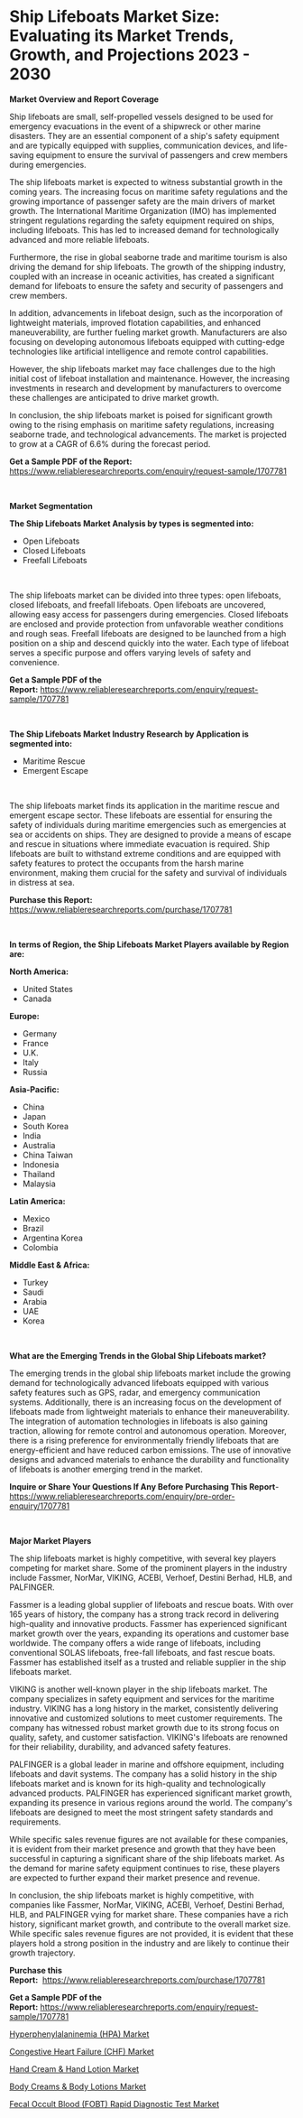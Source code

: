<p><h1>Ship Lifeboats Market Size: Evaluating its Market Trends, Growth, and Projections 2023 - 2030</h1></p><p><strong>Market Overview and Report Coverage</strong></p>
<p><p>Ship lifeboats are small, self-propelled vessels designed to be used for emergency evacuations in the event of a shipwreck or other marine disasters. They are an essential component of a ship's safety equipment and are typically equipped with supplies, communication devices, and life-saving equipment to ensure the survival of passengers and crew members during emergencies.</p><p>The ship lifeboats market is expected to witness substantial growth in the coming years. The increasing focus on maritime safety regulations and the growing importance of passenger safety are the main drivers of market growth. The International Maritime Organization (IMO) has implemented stringent regulations regarding the safety equipment required on ships, including lifeboats. This has led to increased demand for technologically advanced and more reliable lifeboats.</p><p>Furthermore, the rise in global seaborne trade and maritime tourism is also driving the demand for ship lifeboats. The growth of the shipping industry, coupled with an increase in oceanic activities, has created a significant demand for lifeboats to ensure the safety and security of passengers and crew members.</p><p>In addition, advancements in lifeboat design, such as the incorporation of lightweight materials, improved flotation capabilities, and enhanced maneuverability, are further fueling market growth. Manufacturers are also focusing on developing autonomous lifeboats equipped with cutting-edge technologies like artificial intelligence and remote control capabilities.</p><p>However, the ship lifeboats market may face challenges due to the high initial cost of lifeboat installation and maintenance. However, the increasing investments in research and development by manufacturers to overcome these challenges are anticipated to drive market growth.</p><p>In conclusion, the ship lifeboats market is poised for significant growth owing to the rising emphasis on maritime safety regulations, increasing seaborne trade, and technological advancements. The market is projected to grow at a CAGR of 6.6% during the forecast period.</p></p>
<p><strong>Get a Sample PDF of the Report:</strong> <a href="https://www.reliableresearchreports.com/enquiry/request-sample/1707781">https://www.reliableresearchreports.com/enquiry/request-sample/1707781</a></p>
<p>&nbsp;</p>
<p><strong>Market Segmentation</strong></p>
<p><strong>The Ship Lifeboats Market Analysis by types is segmented into:</strong></p>
<p><ul><li>Open Lifeboats</li><li>Closed Lifeboats</li><li>Freefall Lifeboats</li></ul></p>
<p>&nbsp;</p>
<p><p>The ship lifeboats market can be divided into three types: open lifeboats, closed lifeboats, and freefall lifeboats. Open lifeboats are uncovered, allowing easy access for passengers during emergencies. Closed lifeboats are enclosed and provide protection from unfavorable weather conditions and rough seas. Freefall lifeboats are designed to be launched from a high position on a ship and descend quickly into the water. Each type of lifeboat serves a specific purpose and offers varying levels of safety and convenience.</p></p>
<p><strong>Get a Sample PDF of the Report:</strong>&nbsp;<a href="https://www.reliableresearchreports.com/enquiry/request-sample/1707781">https://www.reliableresearchreports.com/enquiry/request-sample/1707781</a></p>
<p>&nbsp;</p>
<p><strong>The Ship Lifeboats Market Industry Research by Application is segmented into:</strong></p>
<p><ul><li>Maritime Rescue</li><li>Emergent Escape</li></ul></p>
<p>&nbsp;</p>
<p><p>The ship lifeboats market finds its application in the maritime rescue and emergent escape sector. These lifeboats are essential for ensuring the safety of individuals during maritime emergencies such as emergencies at sea or accidents on ships. They are designed to provide a means of escape and rescue in situations where immediate evacuation is required. Ship lifeboats are built to withstand extreme conditions and are equipped with safety features to protect the occupants from the harsh marine environment, making them crucial for the safety and survival of individuals in distress at sea.</p></p>
<p><strong>Purchase this Report:</strong>&nbsp; <a href="https://www.reliableresearchreports.com/purchase/1707781">https://www.reliableresearchreports.com/purchase/1707781</a></p>
<p>&nbsp;</p>
<p><strong>In terms of Region, the Ship Lifeboats Market Players available by Region are:</strong></p>
<p>
    <p> <strong> North America: </strong>
        <ul>
            <li>United States</li>
            <li>Canada</li>
        </ul>
        </p> 
    <p> <strong> Europe: </strong>
        <ul>
            <li>Germany</li>
            <li>France</li>
            <li>U.K.</li>
            <li>Italy</li>
            <li>Russia</li>
        </ul>
        </p> 
    <p> <strong> Asia-Pacific: </strong>
        <ul>
            <li>China</li>
            <li>Japan</li>
            <li>South Korea</li>
            <li>India</li>
            <li>Australia</li>
            <li>China Taiwan</li>
            <li>Indonesia</li>
            <li>Thailand</li>
            <li>Malaysia</li>
        </ul>
        </p> 
    <p> <strong> Latin America: </strong>
        <ul>
            <li>Mexico</li>
            <li>Brazil</li>
            <li>Argentina Korea</li>
            <li>Colombia</li>
        </ul>
        </p> 
    <p> <strong> Middle East & Africa: </strong>
        <ul>
            <li>Turkey</li>
            <li>Saudi</li>
            <li>Arabia</li>
            <li>UAE</li>
            <li>Korea</li>
        </ul>
    </p>
    </p>
<p>&nbsp;</p>
<p><strong>What are the Emerging Trends in the Global Ship Lifeboats market?</strong></p>
<p><p>The emerging trends in the global ship lifeboats market include the growing demand for technologically advanced lifeboats equipped with various safety features such as GPS, radar, and emergency communication systems. Additionally, there is an increasing focus on the development of lifeboats made from lightweight materials to enhance their maneuverability. The integration of automation technologies in lifeboats is also gaining traction, allowing for remote control and autonomous operation. Moreover, there is a rising preference for environmentally friendly lifeboats that are energy-efficient and have reduced carbon emissions. The use of innovative designs and advanced materials to enhance the durability and functionality of lifeboats is another emerging trend in the market.</p></p>
<p><strong>Inquire or Share Your Questions If Any Before Purchasing This Report</strong>- <a href="https://www.reliableresearchreports.com/enquiry/pre-order-enquiry/1707781">https://www.reliableresearchreports.com/enquiry/pre-order-enquiry/1707781</a></p>
<p>&nbsp;</p>
<p><strong>Major Market Players</strong></p>
<p><p>The ship lifeboats market is highly competitive, with several key players competing for market share. Some of the prominent players in the industry include Fassmer, NorMar, VIKING, ACEBI, Verhoef, Destini Berhad, HLB, and PALFINGER.</p><p>Fassmer is a leading global supplier of lifeboats and rescue boats. With over 165 years of history, the company has a strong track record in delivering high-quality and innovative products. Fassmer has experienced significant market growth over the years, expanding its operations and customer base worldwide. The company offers a wide range of lifeboats, including conventional SOLAS lifeboats, free-fall lifeboats, and fast rescue boats. Fassmer has established itself as a trusted and reliable supplier in the ship lifeboats market.</p><p>VIKING is another well-known player in the ship lifeboats market. The company specializes in safety equipment and services for the maritime industry. VIKING has a long history in the market, consistently delivering innovative and customized solutions to meet customer requirements. The company has witnessed robust market growth due to its strong focus on quality, safety, and customer satisfaction. VIKING's lifeboats are renowned for their reliability, durability, and advanced safety features.</p><p>PALFINGER is a global leader in marine and offshore equipment, including lifeboats and davit systems. The company has a solid history in the ship lifeboats market and is known for its high-quality and technologically advanced products. PALFINGER has experienced significant market growth, expanding its presence in various regions around the world. The company's lifeboats are designed to meet the most stringent safety standards and requirements.</p><p>While specific sales revenue figures are not available for these companies, it is evident from their market presence and growth that they have been successful in capturing a significant share of the ship lifeboats market. As the demand for marine safety equipment continues to rise, these players are expected to further expand their market presence and revenue.</p><p>In conclusion, the ship lifeboats market is highly competitive, with companies like Fassmer, NorMar, VIKING, ACEBI, Verhoef, Destini Berhad, HLB, and PALFINGER vying for market share. These companies have a rich history, significant market growth, and contribute to the overall market size. While specific sales revenue figures are not provided, it is evident that these players hold a strong position in the industry and are likely to continue their growth trajectory.</p></p>
<p><strong>Purchase this Report:</strong>&nbsp;&nbsp;<a href="https://www.reliableresearchreports.com/purchase/1707781">https://www.reliableresearchreports.com/purchase/1707781</a></p>
<p></p>
<p><strong>Get a Sample PDF of the Report:</strong>&nbsp;<a href="https://www.reliableresearchreports.com/enquiry/request-sample/1707781">https://www.reliableresearchreports.com/enquiry/request-sample/1707781</a></p>
<p><p><a href="https://www.linkedin.com/pulse/hyperphenylalaninemia-hpa-market-size-growth-forecast-from-f1cjc/">Hyperphenylalaninemia (HPA) Market</a></p><p><a href="https://www.linkedin.com/pulse/congestive-heart-failure-chf-market-share-amp-new-trends-imacc/">Congestive Heart Failure (CHF) Market</a></p><p><a href="https://medium.com/@keenanmarks2023/hand-cream-amp-hand-lotion-market-size-reveals-the-best-marketing-channels-in-global-industry-90489b684ee2">Hand Cream & Hand Lotion Market</a></p><p><a href="https://medium.com/@chasegibson1901/body-creams-amp-body-lotions-market-outlook-industry-overview-and-forecast-2023-to-2030-35d1bfccb0c9">Body Creams & Body Lotions Market</a></p><p><a href="https://www.linkedin.com/pulse/decoding-fecal-occult-blood-fobt-rapid-diagnostic-test-market-iv2fc/">Fecal Occult Blood (FOBT) Rapid Diagnostic Test Market</a></p></p>